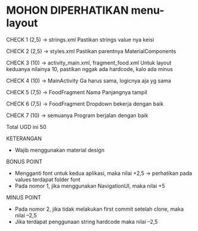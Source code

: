 # MOHON DIPERHATIKAN menu-layout

CHECK 1 (2,5) -> strings.xml
Pastikan strings value nya keisi

CHECK 2 (2,5) -> styles.xml
Pastikan parentnya MaterialComponents

CHECK 3 (10) -> activity_main.xml, fragment_food.xml
Untuk layout keduanya nilainya 10, pastikan nggak ada hardcode, kalo ada minus

CHECK 4 (10) -> MainActivity
Ga harus sama, logicnya aja yg sama

CHECK 5 (7,5) -> FoodFragment
Nama Panjangnya tampil

CHECK 6 (7,5) -> FoodFragment
Dropdown bekerja dengan baik

CHECK 7 (10) -> semuanya
Program berjalan dengan baik

Total UGD ini 50

KETERANGAN
-	Wajib menggunakan material design

BONUS POINT
-	Mengganti font untuk kedua aplikasi, maka nilai +2,5 -> perhatikan pada values terdapat folder font
-	Pada nomor 1, jika menggunakan NavigationUI, maka nilai +5

MINUS POINT
-	Pada nomor 2, jika tidak melakukan first commit setelah clone, maka nilai  –2,5
-	Jika terdapat penggunaan string hardcode maka nilai –2,5
